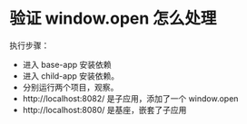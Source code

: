 # 验证 window.open 怎么处理

执行步骤：
- 进入 base-app 安装依赖
- 进入 child-app 安装依赖。
- 分别运行两个项目，观察。
- http://localhost:8082/ 是子应用，添加了一个 window.open
- http://localhost:8080/ 是基座，嵌套了子应用
